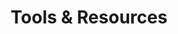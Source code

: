 ---
templateKey: tools-resources-page
title: Tools & Resources
intro: >-
  On this page, you'll find tools and resources as well as useful links to information from other organizations.
heading: Financial Tools
description: >-
  Mackenzie Financial provides tools and calculators that may assist you in areas related to retirement planning, investment and saving, mortgage and lending and personal finance.
---